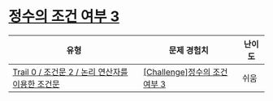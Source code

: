 # [정수의 조건 여부 3](https://www.codetree.ai/trails/complete/curated-cards/nl-pre-compound-conditions-2)

|유형|문제 경험치|난이도|
|---|---|---|
|[Trail 0 / 조건문 2 / 논리 연산자를 이용한 조건문](https://www.codetree.ai/trail-info/codetree-101/)|[[Challenge]정수의 조건 여부 3](https://www.codetree.ai/trails/complete/curated-cards/nl-pre-compound-conditions-2/)|쉬움|

